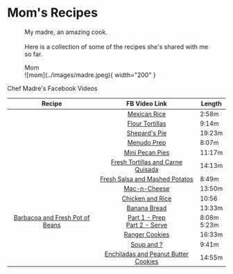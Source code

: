 # Mom's Recipes

<div class="grid" markdown>
<figure markdown="top">
My madre, an amazing cook.
<br>
<br>
Here is a collection of some of the recipes she's shared with me so far.
</figure>

<figure markdown=1>
<figcaption>Mom</figcaption>
![mom](../images/madre.jpeg){ width="200" }
</figure>
</div>


Chef Madre's Facebook Videos

| Recipe | FB Video Link | Length |
| :--: | :--: | -- |
| | [Mexican Rice](https://www.facebook.com/sylvia.minor.39/videos/2604540269606887/) | 2:58m |
| | [Flour Tortillas](https://www.facebook.com/sylvia.minor.39/videos/2606886949372219/) | 9:14m |
| | [Shepard's Pie](https://www.facebook.com/sylvia.minor.39/videos/2610761198984794/) | 19:23m |
| | [Menudo Prep](https://www.facebook.com/sylvia.minor.39/videos/2613791805348400/) | 8:07m |
| | [Mini Pecan Pies](https://www.facebook.com/sylvia.minor.39/videos/2615744215153159/) | 11:17m |
| | [Fresh Tortillas and Carne Quisada](https://www.facebook.com/sylvia.minor.39/videos/2635757619818485/) | 14:13m |
| | [Fresh Salsa and Mashed Potatos](https://www.facebook.com/sylvia.minor.39/videos/2638168712910709/) | 8:49m |
| | [Mac-n-Cheese](https://www.facebook.com/sylvia.minor.39/videos/2651811918213055/) | 13:50m |
| | [Chicken and Rice](https://www.facebook.com/sylvia.minor.39/videos/2654025557991691/) | 10:56 |
| | [Banana Bread](https://www.facebook.com/sylvia.minor.39/videos/2658612740866306/) | 13:33m |
| [Barbacoa and Fresh Pot of Beans](./barbacoa.md) |[Part 1 - Prep](https://www.facebook.com/sylvia.minor.39/videos/2675956905798556/)<br>[Part 2 - Serve](https://www.facebook.com/sylvia.minor.39/videos/2676635342397379/) | 8:08m<br>5:23m |
| | [Ranger Cookies](https://www.facebook.com/sylvia.minor.39/videos/2678873022173611/) | 16:33m |
| | [Soup and ?](https://www.facebook.com/sylvia.minor.39/videos/2683269338400646/) | 9:41m |
| | [Enchiladas and Peanut Butter Cookies](https://www.facebook.com/sylvia.minor.39/videos/2689706671090246/) | 14:55m |
